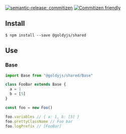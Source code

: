 [![semantic-release: commitizen](https://img.shields.io/badge/semantic--release-commitizen-brightgreen?logo=semantic-release)](https://github.com/semantic-release/semantic-release) [![Commitizen friendly](https://img.shields.io/badge/commitizen-friendly-brightgreen.svg)](http://commitizen.github.io/cz-cli/)

## Install
```
$ npm install --save @goldyjs/shared
```

## Use

### Base
```js
import Base from "@goldyjs/shared/Base"

class FooBar extends Base {
  a = 1
  b = [5]
}

const foo = new Foo()

foo.variables // { a: 1, b: [5] }
foo.prettyClassName // Foo bar
foo.logPrefix // [FooBar]
```